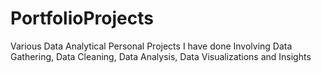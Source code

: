 # PortfolioProjects

Various Data Analytical  Personal Projects I have done Involving Data Gathering, Data Cleaning, Data Analysis, Data Visualizations and Insights 
